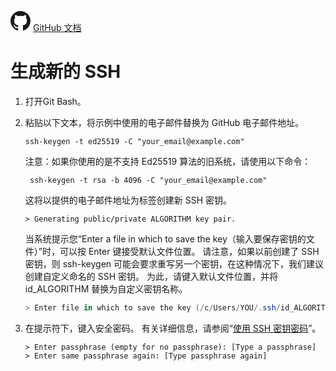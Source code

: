 

<svg aria-hidden="true" focusable="false" role="img" class="octicon octicon-mark-github" viewBox="0 0 16 16" width="32" height="32" fill="currentColor" style="display:inline-block;user-select:none;vertical-align:text-;overflow:visible"><path d="M8 0c4.42 0 8 3.58 8 8a8.013 8.013 0 0 1-5.45 7.59c-.4.08-.55-.17-.55-.38 0-.27.01-1.13.01-2.2 0-.75-.25-1.23-.54-1.48 1.78-.2 3.65-.88 3.65-3.95 0-.88-.31-1.59-.82-2.15.08-.2.36-1.02-.08-2.12 0 0-.67-.22-2.2.82-.64-.18-1.32-.27-2-.27-.68 0-1.36.09-2 .27-1.53-1.03-2.2-.82-2.2-.82-.44 1.1-.16 1.92-.08 2.12-.51.56-.82 1.28-.82 2.15 0 3.06 1.86 3.75 3.64 3.95-.23.2-.44.55-.51 1.07-.46.21-1.61.55-2.33-.66-.15-.24-.6-.83-1.23-.82-.67.01-.27.38.01.53.34.19.73.9.82 1.13.16.45.68 1.31 2.69.94 0 .67.01 1.3.01 1.49 0 .21-.15.45-.55.38A7.995 7.995 0 0 1 0 8c0-4.42 3.58-8 8-8Z"></path></svg> <span display="flex" justify-content="center" ><a href = "https://docs.github.com/zh">GitHub 文档</a></span>

# 生成新的 SSH

1. 打开Git Bash。

2. 粘贴以下文本，将示例中使用的电子邮件替换为 GitHub 电子邮件地址。

   ```shell
   ssh-keygen -t ed25519 -C "your_email@example.com"
   ```

   注意：如果你使用的是不支持 Ed25519 算法的旧系统，请使用以下命令：

   ```shell
    ssh-keygen -t rsa -b 4096 -C "your_email@example.com"
   ```

   这将以提供的电子邮件地址为标签创建新 SSH 密钥。

   ```shell
   > Generating public/private ALGORITHM key pair.
   ```

   当系统提示您“Enter a file in which to save the key（输入要保存密钥的文件）”时，可以按 Enter 键接受默认文件位置。 请注意，如果以前创建了 SSH 密钥，则 ssh-keygen 可能会要求重写另一个密钥，在这种情况下，我们建议创建自定义命名的 SSH 密钥。 为此，请键入默认文件位置，并将 id_ALGORITHM 替换为自定义密钥名称。

   ```powershell
   > Enter file in which to save the key (/c/Users/YOU/.ssh/id_ALGORITHM):[Press enter]
   ```

3. 在提示符下，键入安全密码。 有关详细信息，请参阅“[使用 SSH 密钥密码](https://docs.github.com/zh/authentication/connecting-to-github-with-ssh/working-with-ssh-key-passphrases)”。

   ```shell
   > Enter passphrase (empty for no passphrase): [Type a passphrase]
   > Enter same passphrase again: [Type passphrase again]
   ```